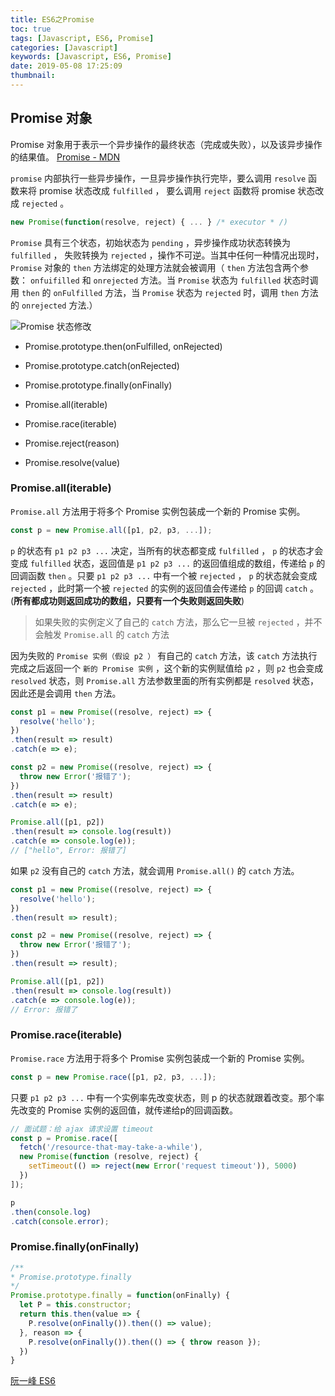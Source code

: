 ```yaml
---
title: ES6之Promise
toc: true
tags: [Javascript, ES6, Promise]
categories: [Javascript]
keywords: [Javascript, ES6, Promise]
date: 2019-05-08 17:25:09
thumbnail:
---
```


## Promise 对象

Promise 对象用于表示一个异步操作的最终状态（完成或失败），以及该异步操作的结果值。 [Promise - MDN](https://developer.mozilla.org/zh-CN/docs/Web/JavaScript/Reference/Global_Objects/Promise)

<!-- more -->

`promise` 内部执行一些异步操作，一旦异步操作执行完毕，要么调用 `resolve` 函数来将 promise 状态改成 `fulfilled` ， 要么调用 `reject` 函数将 promise 状态改成 `rejected` 。 

```js
new Promise(function(resolve, reject) { ... } /* executor * /)
```

`Promise` 具有三个状态，初始状态为 `pending` ，异步操作成功状态转换为 `fulfilled` ， 失败转换为 `rejected` ，操作不可逆。当其中任何一种情况出现时， `Promise` 对象的 `then` 方法绑定的处理方法就会被调用（ `then` 方法包含两个参数： `onfuifilled` 和 `onrejected` 方法。当 `Promise` 状态为 `fulfilled` 状态时调用 `then` 的 `onFulfilled` 方法，当 `Promise` 状态为 `rejected` 时，调用 `then` 方法的 `onrejected` 方法.）

![Promise 状态修改](https://mdn.mozillademos.org/files/8633/promises.png)

* Promise.prototype.then(onFulfilled, onRejected)
* Promise.prototype.catch(onRejected)
* Promise.prototype.finally(onFinally)

* Promise.all(iterable)
* Promise.race(iterable)
* Promise.reject(reason)
* Promise.resolve(value)

### Promise.all(iterable)

`Promise.all` 方法用于将多个 Promise 实例包装成一个新的 Promise 实例。

```js
const p = new Promise.all([p1, p2, p3, ...]);
```

`p` 的状态有 `p1 p2 p3 ...` 决定，当所有的状态都变成 `fulfilled` ， `p` 的状态才会变成 `fulfilled` 状态，返回值是 `p1 p2 p3 ...` 的返回值组成的数组，传递给 `p` 的回调函数 `then` 。只要 `p1 p2 p3 ...` 中有一个被 `rejected` ， `p` 的状态就会变成 `rejected` ，此时第一个被 `rejected` 的实例的返回值会传递给 `p` 的回调 `catch` 。(**所有都成功则返回成功的数组，只要有一个失败则返回失败**)

> 如果失败的实例定义了自己的 `catch` 方法，那么它一旦被 `rejected` ，并不会触发 `Promise.all` 的 `catch` 方法

因为失败的 `Promise 实例（假设 p2 ）` 有自己的 `catch` 方法，该 `catch` 方法执行完成之后返回一个 `新的 Promise 实例` ，这个新的实例赋值给 `p2` ，则 `p2` 也会变成 `resolved` 状态，则 `Promise.all` 方法参数里面的所有实例都是 `resolved` 状态，因此还是会调用 `then` 方法。

```js
const p1 = new Promise((resolve, reject) => {
  resolve('hello');
})
.then(result => result)
.catch(e => e);

const p2 = new Promise((resolve, reject) => {
  throw new Error('报错了');
})
.then(result => result)
.catch(e => e);

Promise.all([p1, p2])
.then(result => console.log(result))
.catch(e => console.log(e));
// ["hello", Error: 报错了]
```

如果 `p2` 没有自己的 `catch` 方法，就会调用 `Promise.all()` 的 `catch` 方法。

```js
const p1 = new Promise((resolve, reject) => {
  resolve('hello');
})
.then(result => result);

const p2 = new Promise((resolve, reject) => {
  throw new Error('报错了');
})
.then(result => result);

Promise.all([p1, p2])
.then(result => console.log(result))
.catch(e => console.log(e));
// Error: 报错了
```

### Promise.race(iterable)

`Promise.race` 方法用于将多个 Promise 实例包装成一个新的 Promise 实例。

```js
const p = new Promise.race([p1, p2, p3, ...]);
```

只要 `p1 p2 p3 ...` 中有一个实例率先改变状态，则 p 的状态就跟着改变。那个率先改变的 Promise 实例的返回值，就传递给p的回调函数。

```js
// 面试题：给 ajax 请求设置 timeout
const p = Promise.race([
  fetch('/resource-that-may-take-a-while'),
  new Promise(function (resolve, reject) {
    setTimeout(() => reject(new Error('request timeout')), 5000)
  })
]);

p
.then(console.log)
.catch(console.error);
```

### Promise.finally(onFinally)

```js
/**
* Promise.prototype.finally
*/
Promise.prototype.finally = function(onFinally) {
  let P = this.constructor;
  return this.then(value => {
    P.resolve(onFinally()).then(() => value);
  }, reason => {
    P.resolve(onFinally()).then(() => { throw reason });
  })
}
```

[阮一峰 ES6](http://es6.ruanyifeng.com/#docs/promise#Promise-try)